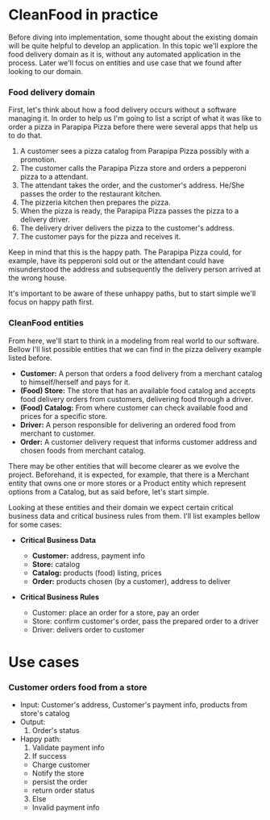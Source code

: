 # CleanFood in practice

Before diving into implementation, some thought about the existing domain will be quite helpful to develop an application.
In this topic we'll explore the food delivery domain as it is, without any automated application in the process. Later we'll
focus on entities and use case that we found after looking to our domain.

### Food delivery domain

First, let's think about how a food delivery occurs without a software managing it. In order to help us I'm going to list
a script of what it was like to order a pizza in Parapipa Pizza before there were several apps that help us to do that.

1. A customer sees a pizza catalog from Parapipa Pizza possibly with a promotion.
2. The customer calls the Parapipa Pizza store and orders a pepperoni pizza to a attendant.
3. The attendant takes the order, and the customer's address. He/She passes the order to the restaurant kitchen.
4. The pizzeria kitchen then prepares the pizza.
5. When the pizza is ready, the Parapipa Pizza passes the pizza to a delivery driver.
6. The delivery driver delivers the pizza to the customer's address.
7. The customer pays for the pizza and receives it.

Keep in mind that this is the happy path. The Parapipa Pizza could, for example, have its pepperoni sold out or
the attendant could have misunderstood the address and subsequently the delivery person arrived at the wrong house.

It's important to be aware of these unhappy paths, but to start simple we'll focus on happy path first.

### CleanFood entities

From here, we'll start to think in a modeling from real world to our software.
Bellow I'll list possible entities that we can find in the pizza delivery example listed before.

- **Customer:** A person that orders a food delivery from a merchant catalog to himself/herself and pays for it.
- **(Food) Store:** The store that has an available food catalog and accepts food delivery orders from customers, delivering food through a driver.
- **(Food) Catalog:** From where customer can check available food and prices for a specific store.
- **Driver:** A person responsible for delivering an ordered food from merchant to customer.
- **Order:** A customer delivery request that informs customer address and chosen foods from merchant catalog.

There may be other entities that will become clearer as we evolve the project. Beforehand, it is expected, for example,
that there is a Merchant entity that owns one or more stores or a Product entity which represent options from a Catalog,
but as said before, let's start simple.

Looking at these entities and their domain we expect certain critical business data and critical business rules
from them. I'll list examples bellow for some cases:

- **Critical Business Data**
  - **Customer:** address, payment info
  - **Store:** catalog
  - **Catalog:** products (food) listing, prices
  - **Order:** products chosen (by a customer), address to deliver


- **Critical Business Rules**
  - Customer: place an order for a store, pay an order
  - Store: confirm customer's order, pass the prepared order to a driver
  - Driver: delivers order to customer

# Use cases


### Customer orders food from a store
  - Input: Customer's address, Customer's payment info, products from store's catalog
  - Output:
    1. Order's status
  - Happy path:
    1. Validate payment info
    2. If success
      - Charge customer
      - Notify the store
      - persist the order
      - return order status
    3. Else
      - Invalid payment info
